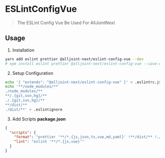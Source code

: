 # ESLintConfigVue

> The ESLint Config Vue Be Used For AllJointNext

## Usage

1. Installation

```sh
yarn add eslint prettier @alljoint-next/eslint-config-vue --dev
# npm install eslint prettier @alljoint-next/eslint-config-vue --save-dev
```

2. Setup Configuration

```sh
echo '{ "extends": "@alljoint-next/eslint-config-vue" }' > .eslintrc.json
echo '**/node_modules/**
./node_modules/**
**/.{git,svn,hg}/**
./.{git,svn,hg}/**
**/dist/**
./dist/**' > .eslintignore
```

3. Add Scripts
   **package.json**

```json
{
  "scripts": {
    "format": "prettier '**/*.{js,json,ts,vue,md,yaml}' !**/dist/** !./dist/** !**/coverage/** --write --no-semi --single-quote && yarn lint --fix",
    "lint": "eslint '**/*.{js,vue}'"
  }
}
```
